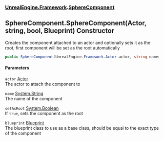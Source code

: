 ### [UnrealEngine.Framework](UnrealEngine_Framework.md 'UnrealEngine.Framework').[SphereComponent](SphereComponent.md 'UnrealEngine.Framework.SphereComponent')
## SphereComponent.SphereComponent(Actor, string, bool, Blueprint) Constructor
Creates the component attached to an actor and optionally sets it as the root, first component will be set as the root automatically  
```csharp
public SphereComponent(UnrealEngine.Framework.Actor actor, string name=null, bool setAsRoot=false, UnrealEngine.Framework.Blueprint blueprint=null);
```
#### Parameters
<a name='UnrealEngine_Framework_SphereComponent_SphereComponent(UnrealEngine_Framework_Actor_string_bool_UnrealEngine_Framework_Blueprint)_actor'></a>
`actor` [Actor](Actor.md 'UnrealEngine.Framework.Actor')  
The actor to attach the component to
  
<a name='UnrealEngine_Framework_SphereComponent_SphereComponent(UnrealEngine_Framework_Actor_string_bool_UnrealEngine_Framework_Blueprint)_name'></a>
`name` [System.String](https://docs.microsoft.com/en-us/dotnet/api/System.String 'System.String')  
The name of the component
  
<a name='UnrealEngine_Framework_SphereComponent_SphereComponent(UnrealEngine_Framework_Actor_string_bool_UnrealEngine_Framework_Blueprint)_setAsRoot'></a>
`setAsRoot` [System.Boolean](https://docs.microsoft.com/en-us/dotnet/api/System.Boolean 'System.Boolean')  
If `true`, sets the component as the root
  
<a name='UnrealEngine_Framework_SphereComponent_SphereComponent(UnrealEngine_Framework_Actor_string_bool_UnrealEngine_Framework_Blueprint)_blueprint'></a>
`blueprint` [Blueprint](Blueprint.md 'UnrealEngine.Framework.Blueprint')  
The blueprint class to use as a base class, should be equal to the exact type of the component
  
